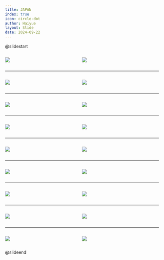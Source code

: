 ```yaml
---
title: JAPAN
index: true
icon: circle-dot
author: Haiyue
layout: Slide
date: 2024-09-22
---
```

 
@slidestart

<div style="display:flex">
<div style="flex:1">

![](https://raw.githubusercontent.com/yclord/reading/refs/heads/master/english/Level-T/JAPAN/001.webp)
</div>
<div style="flex:1">

![](https://raw.githubusercontent.com/yclord/reading/refs/heads/master/english/Level-T/JAPAN/002.webp)
</div>
</div>

---

<div style="display:flex">
<div style="flex:1">

![](https://raw.githubusercontent.com/yclord/reading/refs/heads/master/english/Level-T/JAPAN/003.webp)
</div>
<div style="flex:1">

![](https://raw.githubusercontent.com/yclord/reading/refs/heads/master/english/Level-T/JAPAN/004.webp)
</div>
</div>

---

<div style="display:flex">
<div style="flex:1">

![](https://raw.githubusercontent.com/yclord/reading/refs/heads/master/english/Level-T/JAPAN/005.webp)
</div>
<div style="flex:1">

![](https://raw.githubusercontent.com/yclord/reading/refs/heads/master/english/Level-T/JAPAN/006.webp)
</div>
</div>

---

<div style="display:flex">
<div style="flex:1">

![](https://raw.githubusercontent.com/yclord/reading/refs/heads/master/english/Level-T/JAPAN/007.webp)
</div>
<div style="flex:1">

![](https://raw.githubusercontent.com/yclord/reading/refs/heads/master/english/Level-T/JAPAN/008.webp)
</div>
</div>

---

<div style="display:flex">
<div style="flex:1">

![](https://raw.githubusercontent.com/yclord/reading/refs/heads/master/english/Level-T/JAPAN/009.webp)
</div>
<div style="flex:1">

![](https://raw.githubusercontent.com/yclord/reading/refs/heads/master/english/Level-T/JAPAN/010.webp)
</div>
</div>

---

<div style="display:flex">
<div style="flex:1">

![](https://raw.githubusercontent.com/yclord/reading/refs/heads/master/english/Level-T/JAPAN/011.webp)
</div>
<div style="flex:1">

![](https://raw.githubusercontent.com/yclord/reading/refs/heads/master/english/Level-T/JAPAN/012.webp)
</div>
</div>

---

<div style="display:flex">
<div style="flex:1">

![](https://raw.githubusercontent.com/yclord/reading/refs/heads/master/english/Level-T/JAPAN/013.webp)
</div>
<div style="flex:1">

![](https://raw.githubusercontent.com/yclord/reading/refs/heads/master/english/Level-T/JAPAN/014.webp)
</div>
</div>

---

<div style="display:flex">
<div style="flex:1">

![](https://raw.githubusercontent.com/yclord/reading/refs/heads/master/english/Level-T/JAPAN/015.webp)
</div>
<div style="flex:1">

![](https://raw.githubusercontent.com/yclord/reading/refs/heads/master/english/Level-T/JAPAN/016.webp)
</div>
</div>

---

<div style="display:flex">
<div style="flex:1">

![](https://raw.githubusercontent.com/yclord/reading/refs/heads/master/english/Level-T/JAPAN/017.webp)
</div>
<div style="flex:1">

![](https://raw.githubusercontent.com/yclord/reading/refs/heads/master/english/Level-T/JAPAN/018.webp)
</div>
</div>

@slideend